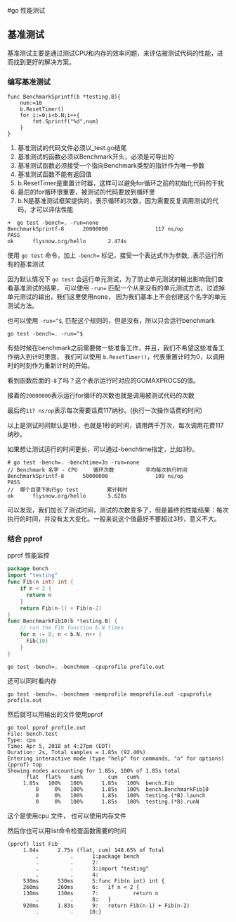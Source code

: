 #go 性能测试

## 基准测试
基准测试主要是通过测试CPU和内存的效率问题，来评估被测试代码的性能，进而找到更好的解决方案。

### 编写基准测试
```
func BenchmarkSprintf(b *testing.B){
	num:=10
	b.ResetTimer()
	for i:=0;i<b.N;i++{
		fmt.Sprintf("%d",num)
	}
}
```
1. 基准测试的代码文件必须以_test.go结尾
2. 基准测试的函数必须以Benchmark开头，必须是可导出的
3. 基准测试函数必须接受一个指向Benchmark类型的指针作为唯一参数
4. 基准测试函数不能有返回值
5. b.ResetTimer是重置计时器，这样可以避免for循环之前的初始化代码的干扰
6. 最后的for循环很重要，被测试的代码要放到循环里
7. b.N是基准测试框架提供的，表示循环的次数，因为需要反复调用测试的代码，才可以评估性能

```
➜  go test -bench=. -run=none
BenchmarkSprintf-8      20000000               117 ns/op
PASS
ok      flysnow.org/hello       2.474s
```
使用 `go test` 命令，加上 `-bench=` 标记，接受一个表达式作为参数, .表示运行所有的基准测试

因为默认情况下 `go test` 会运行单元测试，为了防止单元测试的输出影响我们查看基准测试的结果，
可以使用 `-run=` 匹配一个从来没有的单元测试方法，过滤掉单元测试的输出，我们这里使用none，
因为我们基本上不会创建这个名字的单元测试方法。

也可以使用 `-run=^$`, 匹配这个规则的，但是没有，所以只会运行benchmark
```
go test -bench=. -run=^$
```
有些时候在benchmark之前需要做一些准备工作，并且，我们不希望这些准备工作纳入到计时里面，
我们可以使用 `b.ResetTimer()`，代表重置计时为0，以调用时的时刻作为重新计时的开始。

看到函数后面的`-8`了吗？这个表示运行时对应的GOMAXPROCS的值。

接着的`20000000`表示运行for循环的次数也就是调用被测试代码的次数

最后的`117 ns/op`表示每次需要话费117纳秒。(执行一次操作话费的时间)

以上是测试时间默认是1秒，也就是1秒的时间，调用两千万次，每次调用花费117纳秒。

如果想让测试运行的时间更长，可以通过-benchtime指定，比如3秒。

```
# go test -bench=. -benchtime=3s -run=none
// Benchmark 名字 - CPU     循环次数          平均每次执行时间 
BenchmarkSprintf-8      50000000               109 ns/op
PASS
//  哪个目录下执行go test         累计耗时
ok      flysnow.org/hello       5.628s
```
可以发现，我们加长了测试时间，测试的次数变多了，但是最终的性能结果：每次执行的时间，并没有太大变化。一般来说这个值最好不要超过3秒，意义不大。

### 结合 pprof
pprof 性能监控
```go
package bench
import "testing"
func Fib(n int) int {
    if n < 2 {
      return n
    }
    return Fib(n-1) + Fib(n-2)
}
func BenchmarkFib10(b *testing.B) {
    // run the Fib function b.N times
    for n := 0; n < b.N; n++ {
      Fib(10)
    }
}
```

```shell script
go test -bench=. -benchmem -cpuprofile profile.out
```
还可以同时看内存
```shell script
go test -bench=. -benchmem -memprofile memprofile.out -cpuprofile profile.out
```
然后就可以用输出的文件使用pprof
```shell script
go tool pprof profile.out
File: bench.test
Type: cpu
Time: Apr 5, 2018 at 4:27pm (EDT)
Duration: 2s, Total samples = 1.85s (92.40%)
Entering interactive mode (type "help" for commands, "o" for options)
(pprof) top
Showing nodes accounting for 1.85s, 100% of 1.85s total
      flat  flat%   sum%        cum   cum%
     1.85s   100%   100%      1.85s   100%  bench.Fib
         0     0%   100%      1.85s   100%  bench.BenchmarkFib10
         0     0%   100%      1.85s   100%  testing.(*B).launch
         0     0%   100%      1.85s   100%  testing.(*B).runN
```
这个是使用cpu 文件， 也可以使用内存文件

然后你也可以用list命令检查函数需要的时间

```
(pprof) list Fib
     1.84s      2.75s (flat, cum) 148.65% of Total
         .          .      1:package bench
         .          .      2:
         .          .      3:import "testing"
         .          .      4:
     530ms      530ms      5:func Fib(n int) int {
     260ms      260ms      6:   if n < 2 {
     130ms      130ms      7:           return n
         .          .      8:   }
     920ms      1.83s      9:   return Fib(n-1) + Fib(n-2)
         .          .     10:}
```









